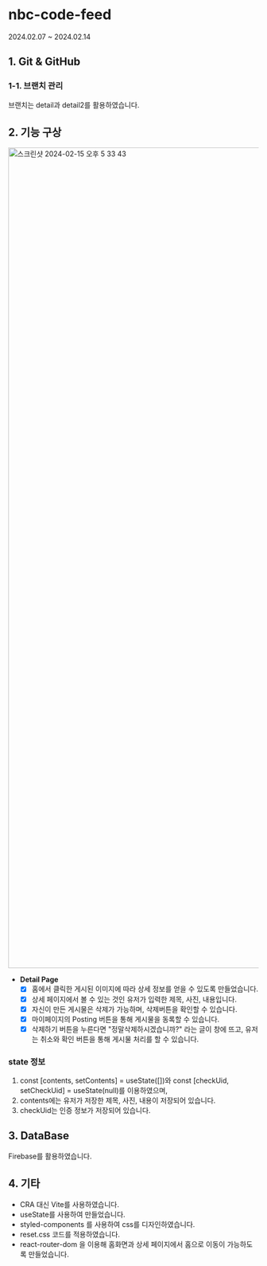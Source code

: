 # nbc-code-feed
2024.02.07 ~ 2024.02.14

## 1. Git & GitHub

### 1-1. 브랜치 관리

브랜치는 detail과 detail2를 활용하였습니다.

## 2. 기능 구상

<img width="1648" alt="스크린샷 2024-02-15 오후 5 33 43" src="https://github.com/monkeyhurray/react-first/assets/96379015/ffcf1e49-5355-4fb6-afd6-1f463fd8efc5">

- **Detail Page**
  - [x] 홈에서 클릭한 게시된 이미지에 따라 상세 정보를 얻을 수 있도록 만들었습니다.
  - [x] 상세 페이지에서 볼 수 있는 것인 유저가 입력한 제목, 사진, 내용입니다.
  - [x] 자신이 만든 게시물은 삭제가 가능하며, 삭제버튼을 확인할 수 있습니다.
  - [x] 마이페이지의 Posting 버튼을 통해 게시물을 동록할 수 있습니다.
  - [x] 삭제하기 버튼을 누른다면 "정말삭제하시겠습니까?" 라는 글이 창에 뜨고, 유저는 취소와 확인 버튼을 통해 게시물 처리를 할 수 있습니다.

### **state 정보**

1. const [contents, setContents] = useState([])와 const [checkUid, setCheckUid] = useState(null)를 이용하였으며,
2. contents에는 유저가 저장한 제목, 사진, 내용이 저장되어 있습니다.
3. checkUid는 인증 정보가 저장되어 있습니다.

## 3. DataBase

Firebase를 활용하였습니다.

## 4. 기타

- CRA 대신 Vite를 사용하였습니다.
- useState를 사용하여 만들었습니다.
- styled-components 를 사용하여 css를 디자인하였습니다.
- reset.css 코드를 적용하였습니다.
- react-router-dom 을 이용해 홈화면과 상세 페이지에서 홈으로 이동이 가능하도록 만들었습니다.


